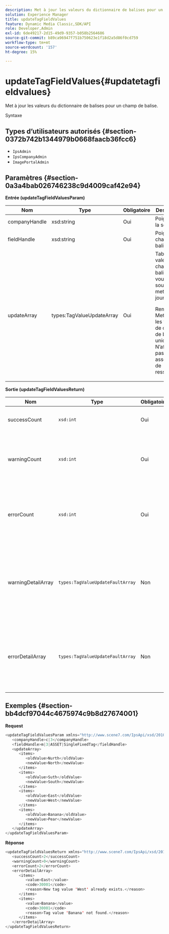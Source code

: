 ```yaml
---
description: Met à jour les valeurs du dictionnaire de balises pour un champ de balise.
solution: Experience Manager
title: updateTagFieldValues
feature: Dynamic Media Classic,SDK/API
role: Developer,Admin
exl-id: 6de49217-2d15-49d9-9357-b058b2564686
source-git-commit: b89ca96947f751b750623e1f18d2a5d86f0cd759
workflow-type: tm+mt
source-wordcount: '157'
ht-degree: 15%

---
```


# updateTagFieldValues{#updatetagfieldvalues}

Met à jour les valeurs du dictionnaire de balises pour un champ de balise.

Syntaxe

## Types d’utilisateurs autorisés {#section-0372b742b1344979b0668faacb36fcc6}

* `IpsAdmin`
* `IpsCompanyAdmin`
* `ImagePortalAdmin`

## Paramètres {#section-0a3a4bab026746238c9d4009caf42e94}

**Entrée (updateTagFieldValuesParam)**

<table id="table_15F354FBC043464080BC975AE35E03A4"> 
 <thead> 
  <tr> 
   <th colname="col1" class="entry"> Nom </th> 
   <th colname="col2" class="entry"> Type </th> 
   <th colname="col3" class="entry"> Obligatoire </th> 
   <th colname="col4" class="entry"> Description </th> 
  </tr> 
 </thead>
 <tbody> 
  <tr> 
   <td colname="col1"> <span class="codeph"> <span class="varname"> companyHandle</span> </span> </td> 
   <td colname="col2"> <span class="codeph"> xsd:string</span> </td> 
   <td colname="col3"> Oui </td> 
   <td colname="col4"> Poignée de la société. </td> 
  </tr> 
  <tr> 
   <td colname="col1"> <span class="codeph"> <span class="varname"> fieldHandle</span> </span> </td> 
   <td colname="col2"> <span class="codeph"> xsd:string</span> </td> 
   <td colname="col3"> Oui </td> 
   <td colname="col4"> Poignée de champ de balise. </td> 
  </tr> 
  <tr> 
   <td colname="col1"> <span class="codeph"> <span class="varname"> updateArray</span> </span> </td> 
   <td colname="col2"> <span class="codeph"> types:TagValueUpdateArray</span> </td> 
   <td colname="col3"> Oui </td> 
   <td colname="col4">Tableau des valeurs de champ de balise que vous souhaitez mettre à jour. <p>Remarque : Met à jour les valeurs de chaîne de balise uniquement. N’affecte pas les associations de ressources. </p> </td> 
  </tr> 
 </tbody> 
</table>

**Sortie (updateTagFieldValuesReturn)**

| Nom | Type | Obligatoire | Description |
|---|---|---|---|
| successCount | `xsd:int` | Oui | Le nombre de champs de balise mis à jour avec succès. |
| warningCount | `xsd:int` | Oui | Nombre d’avertissements générés lorsque l’opération tentait de mettre à jour les champs de balise. |
| errorCount | `xsd:int` | Oui | Nombre d’erreurs générées lorsque l’opération tentait de mettre à jour les champs de balise. |
| warningDetailArray | `types:TagValueUpdateFaultArray` | Non | Tableau de détails associés aux ressources qui ont généré des avertissements lorsque l’opération tentait de mettre à jour les champs de balise. |
| errorDetailArray | `types:TagValueUpdateFaultArray` | Non | Tableau de détails associés aux ressources qui ont généré des erreurs lorsque l’opération a tenté de mettre à jour les champs de balise. |

## Exemples {#section-bb4dcf97044c4675974c9b8d27674001}

**Request**

```java
<updateTagFieldValuesParam xmlns="http://www.scene7.com/IpsApi/xsd/2010-01-31">
   <companyHandle>c|3</companyHandle>
   <fieldHandle>m|3|ASSET|SingleFixedTag</fieldHandle>
   <updateArray>
      <items>
         <oldValue>Nurth</oldValue>
         <newValue>North</newValue>
      </items>
      <items>
         <oldValue>Suth</oldValue>
         <newValue>South</newValue>
      </items>
      <items>
         <oldValue>East</oldValue>
         <newValue>West</newValue>
      </items>
      <items>
         <oldValue>Banana</oldValue>
         <newValue>Pear</newValue>
      </items>
   </updateArray>
</updateTagFieldValuesParam>
```

**Réponse**

```java {.line-numbers}
<updateTagFieldValuesReturn xmlns="http://www.scene7.com/IpsApi/xsd/2010-01-31">
   <successCount>2</successCount>
   <warningCount>0</warningCount>
   <errorCount>2</errorCount>
   <errorDetailArray>
      <items>
         <value>East</value>
         <code>30001</code>
         <reason>New tag value 'West' already exists.</reason>
      </items>
      <items>
         <value>Banana</value>
         <code>30001</code>
         <reason>Tag value 'Banana' not found.</reason>
      </items>
   </errorDetailArray>
</updateTagFieldValuesReturn>
```
